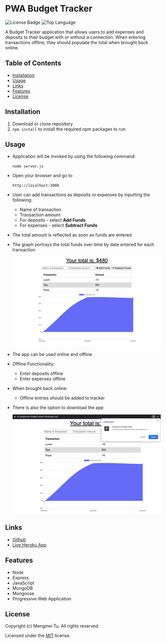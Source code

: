 # PWA Budget Tracker

![License Badge](https://img.shields.io/github/license/mmeii/progressive-budget-tracker) ![Top Language](https://img.shields.io/github/languages/top/mmeii/progressive-budget-tracker)

A Budget Tracker application that allows users to add expenses and deposits to their budget with or without a connection. When entering transactions offline, they should populate the total when brought back online.

## Table of Contents

* [Installation](#installation)
* [Usage](#usage)
* [Links](#Links)
* [Features](#Features)
* [License](#License)

## Installation

1. Download or clone repository
2. `npm install` to install the required npm packages to run

## Usage

* Application will be invoked by using the following command:

  `node server.js`

* Open your browser and go to
  
  `http://localhost:3000`

* User can add transactions as deposits or expenses by inputting the following:
  * Name of transaction
  * Transaction amount
  * For deposits - select **Add Funds**
  * For expenses - select **Subtract Funds**

* The total amount is reflected as soon as funds are entered

* The graph portrays the total funds over time by date entered for each transaction

  ![PWA Budget Tracker Screenshot](public/assets/images/pwa-budget-tracker-screenshot.png)

* The app can be used online and offline

* Offline Functionality:
  * Enter deposits offline
  * Enter expenses offline

* When brought back online:
  * Offline entries should be added to tracker

* There is also the option to download the app

  ![Download App](public/assets/images/download-pwa-icon.png)

## Links

* [Github](https://github.com/mmeii/progressive-budget-tracker)
* [Live Heroku App](https://mt-progressive-budget-tracker.herokuapp.com/)

## Features

* Node
* Express
* JavaScript
* MongoDB
* Mongoose
* Progressive Web Application

## License

  Copyright (c) Mengmei Tu. All rights reserved.
  
  Licensed under the [MIT](LICENSE) license.
  